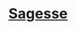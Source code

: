 ﻿---
!LinkItem
Link: abilities_wisdom_hd.md
NameLink: <!--NameLink-->[Sagesse](hd_abilities_wisdom.md)<!--/NameLink-->
Id: abilities_hd.md#sagesse
ParentLink: abilities_hd.md#utiliser-les-caractéristiques
Name: Sagesse
ParentName: Utiliser les caractéristiques
Attributes:
  NameLink: '[Sagesse](hd_abilities_wisdom.md)'
  Markdown: >+
    # <!--NameLink-->[Sagesse](hd_abilities_wisdom.md)<!--/NameLink-->

AttributesDictionary: >+
  NameLink: '[Sagesse](hd_abilities_wisdom.md)'

  Markdown: >+

    # <!--NameLink-->[Sagesse](hd_abilities_wisdom.md)<!--/NameLink-->



---




# [Sagesse](hd_abilities_wisdom.md)



